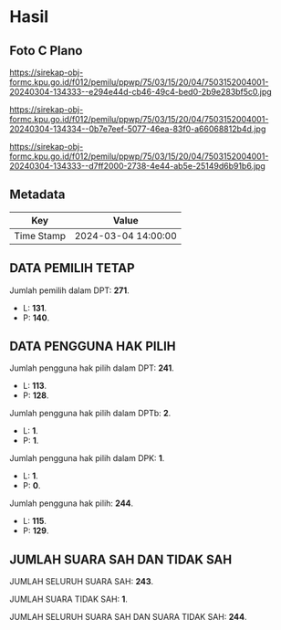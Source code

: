 # Hasil

## Foto C Plano

https://sirekap-obj-formc.kpu.go.id/f012/pemilu/ppwp/75/03/15/20/04/7503152004001-20240304-134333--e294e44d-cb46-49c4-bed0-2b9e283bf5c0.jpg

https://sirekap-obj-formc.kpu.go.id/f012/pemilu/ppwp/75/03/15/20/04/7503152004001-20240304-134334--0b7e7eef-5077-46ea-83f0-a66068812b4d.jpg

https://sirekap-obj-formc.kpu.go.id/f012/pemilu/ppwp/75/03/15/20/04/7503152004001-20240304-134333--d7ff2000-2738-4e44-ab5e-25149d6b91b6.jpg


## Metadata

| Key        | Value               |
| ---------- | ------------------- |
| Time Stamp | 2024-03-04 14:00:00 |


## DATA PEMILIH TETAP

Jumlah pemilih dalam DPT: **271**.
 * L: **131**.
 * P: **140**.

## DATA PENGGUNA HAK PILIH

Jumlah pengguna hak pilih dalam DPT: **241**.
 * L: **113**.
 * P: **128**.

Jumlah pengguna hak pilih dalam DPTb: **2**.
 * L: **1**.
 * P: **1**.

Jumlah pengguna hak pilih dalam DPK: **1**.
 * L: **1**.
 * P: **0**.

Jumlah pengguna hak pilih: **244**.
 * L: **115**.
 * P: **129**.

## JUMLAH SUARA SAH DAN TIDAK SAH

JUMLAH SELURUH SUARA SAH: **243**.

JUMLAH SUARA TIDAK SAH: **1**.

JUMLAH SELURUH SUARA SAH DAN SUARA TIDAK SAH: **244**.


